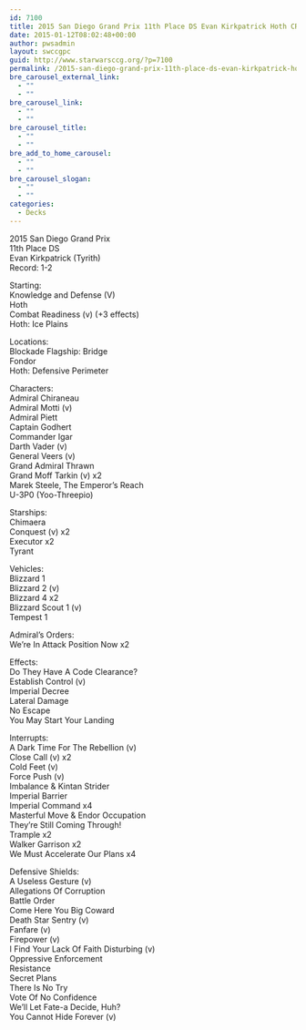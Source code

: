 ```yaml
---
id: 7100
title: 2015 San Diego Grand Prix 11th Place DS Evan Kirkpatrick Hoth CRv
date: 2015-01-12T08:02:48+00:00
author: pwsadmin
layout: swccgpc
guid: http://www.starwarsccg.org/?p=7100
permalink: /2015-san-diego-grand-prix-11th-place-ds-evan-kirkpatrick-hoth-crv/
bre_carousel_external_link:
  - ""
  - ""
bre_carousel_link:
  - ""
  - ""
bre_carousel_title:
  - ""
  - ""
bre_add_to_home_carousel:
  - ""
  - ""
bre_carousel_slogan:
  - ""
  - ""
categories:
  - Decks
---
```

2015 San Diego Grand Prix  
11th Place DS  
Evan Kirkpatrick (Tyrith)  
Record: 1-2

Starting:  
Knowledge and Defense (V)  
Hoth  
Combat Readiness (v) (+3 effects)  
Hoth: Ice Plains

Locations:  
Blockade Flagship: Bridge  
Fondor  
Hoth: Defensive Perimeter

Characters:  
Admiral Chiraneau  
Admiral Motti (v)  
Admiral Piett  
Captain Godhert  
Commander Igar  
Darth Vader (v)  
General Veers (v)  
Grand Admiral Thrawn  
Grand Moff Tarkin (v) x2  
Marek Steele, The Emperor&#8217;s Reach  
U-3P0 (Yoo-Threepio)

Starships:  
Chimaera  
Conquest (v) x2  
Executor x2  
Tyrant

Vehicles:  
Blizzard 1  
Blizzard 2 (v)  
Blizzard 4 x2  
Blizzard Scout 1 (v)  
Tempest 1

Admiral&#8217;s Orders:  
We&#8217;re In Attack Position Now x2

Effects:  
Do They Have A Code Clearance?  
Establish Control (v)  
Imperial Decree  
Lateral Damage  
No Escape  
You May Start Your Landing

Interrupts:  
A Dark Time For The Rebellion (v)  
Close Call (v) x2  
Cold Feet (v)  
Force Push (v)  
Imbalance & Kintan Strider  
Imperial Barrier  
Imperial Command x4  
Masterful Move & Endor Occupation  
They&#8217;re Still Coming Through!  
Trample x2  
Walker Garrison x2  
We Must Accelerate Our Plans x4

Defensive Shields:  
A Useless Gesture (v)  
Allegations Of Corruption  
Battle Order  
Come Here You Big Coward  
Death Star Sentry (v)  
Fanfare (v)  
Firepower (v)  
I Find Your Lack Of Faith Disturbing (v)  
Oppressive Enforcement  
Resistance  
Secret Plans  
There Is No Try  
Vote Of No Confidence  
We&#8217;ll Let Fate-a Decide, Huh?  
You Cannot Hide Forever (v)